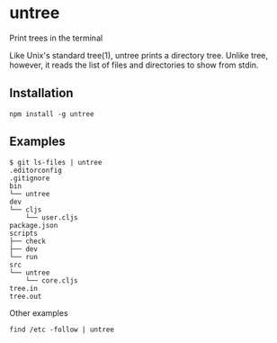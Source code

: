 # untree

Print trees in the terminal

Like Unix's standard tree(1), untree prints a directory tree. Unlike tree, however, it reads the list of files and directories to show from stdin.

## Installation

```
npm install -g untree
```

## Examples

```
$ git ls-files | untree
.editorconfig
.gitignore
bin
└── untree
dev
└── cljs
    └── user.cljs
package.json
scripts
├── check
├── dev
└── run
src
└── untree
    └── core.cljs
tree.in
tree.out
```

Other examples

```
find /etc -follow | untree
```
